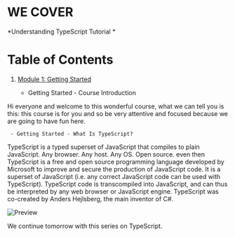 # WE COVER

*Understanding TypeScript Tutorial *

# Table of Contents


1. [Module 1: Getting Started]()

	 - Getting Started - Course Introduction
	 
Hi everyone and welcome to this wonderful course, what we can tell you is this: this course is for you and so be very attentive and focused because we are going to have fun here.


	 - Getting Started - What Is TypeScript?

TypeScript is a typed superset of JavaScript that compiles to plain JavaScript. 
Any browser. Any host. Any OS. Open source. even then TypeScript is a free and open source programming language developed by Microsoft to improve and secure the production of JavaScript code. It is a superset of JavaScript (i.e. any correct JavaScript code can be used with TypeScript). TypeScript code is transcompiled into JavaScript, and can thus be interpreted by any web browser or JavaScript engine. TypeScript was co-created by Anders Hejlsberg, the main inventor of C#.

![Preview](https://github.com/patbi/Redux_Learning/blob/master/What_Is_TypeScript.JPG)

We continue tomorrow with this series on TypeScript.
